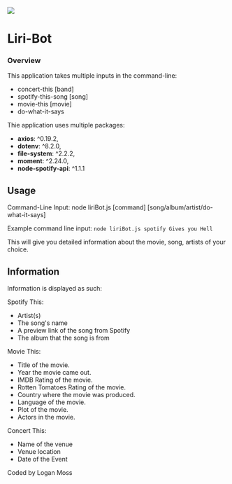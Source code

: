 ![](/HW-liriBot.gif)

# Liri-Bot

### Overview
This application takes multiple inputs in the command-line:

* concert-this [band]
* spotify-this-song [song]
* movie-this [movie]
* do-what-it-says

Thie application uses multiple packages:
* **axios**: ^0.19.2,
* **dotenv**: ^8.2.0,
* **file-system**: ^2.2.2,
* **moment**: ^2.24.0,
* **node-spotify-api**: ^1.1.1

## Usage

Command-Line Input:
node liriBot.js [command] [song/album/artist/do-what-it-says]

Example command line input: 
`node liriBot.js spotify Gives you Hell`

This will give you detailed information about the movie, song, artists of your choice.

## Information

Information is displayed as such:

Spotify This:
* Artist(s)
* The song's name
* A preview link of the song from Spotify
* The album that the song is from

Movie This:
* Title of the movie.
* Year the movie came out.
* IMDB Rating of the movie.
* Rotten Tomatoes Rating of the movie.
* Country where the movie was produced.
* Language of the movie.
* Plot of the movie.
* Actors in the movie.

Concert This:
* Name of the venue
* Venue location
* Date of the Event

Coded by Logan Moss